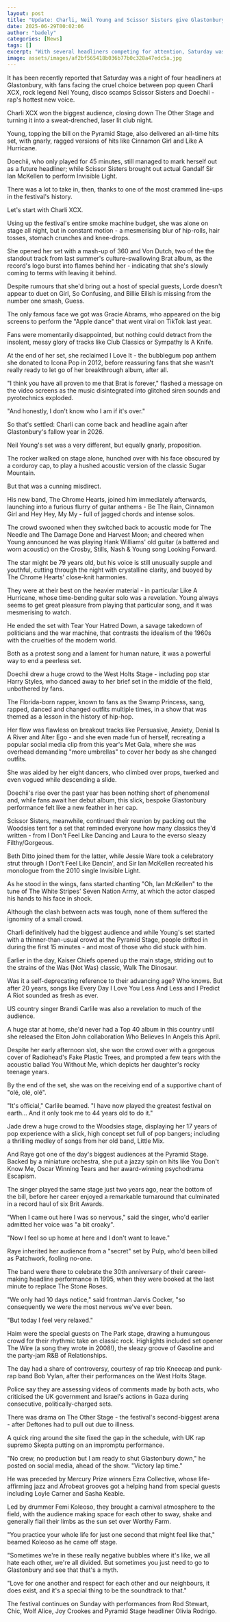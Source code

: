 ```yaml
---
layout: post
title: "Update: Charli, Neil Young and Scissor Sisters give Glastonbury goosebumps"
date: 2025-06-29T00:02:06
author: "badely"
categories: [News]
tags: []
excerpt: "With several headliners competing for attention, Saturday was Glastonbury's most compelling night."
image: assets/images/af2bf565418b036b77b0c328a47edc5a.jpg
---
```


It has been recently reported that Saturday was a night of four headliners at Glastonbury, with fans facing the cruel choice between pop queen Charli XCX, rock legend Neil Young, disco scamps Scissor Sisters and Doechii - rap's hottest new voice. 

Charli XCX won the biggest audience, closing down The Other Stage and turning it into a sweat-drenched, laser lit club night.

Young, topping the bill on the Pyramid Stage, also delivered an all-time hits set, with gnarly, ragged versions of hits like Cinnamon Girl and Like A Hurricane.

Doechii, who only played for 45 minutes, still managed to mark herself out as a future headliner; while Scissor Sisters brought out actual Gandalf Sir Ian McKellen to perform Invisible Light.

There was a lot to take in, then, thanks to one of the most crammed line-ups in the festival's history.

Let's start with Charli XCX. 

Using up the festival's entire smoke machine budget, she was alone on stage all night, but in constant motion - a mesmerising blur of hip-rolls, hair tosses, stomach crunches and knee-drops.

She opened her set with a mash-up of 360 and Von Dutch, two of the the standout track from last summer's culture-swallowing Brat album, as the record's logo burst into flames behind her - indicating that she's slowly coming to terms with leaving it behind.

Despite rumours that she'd bring out a host of special guests, Lorde doesn't appear to duet on Girl, So Confusing, and Billie Eilish is missing from the number one smash, Guess. 

The only famous face we got was Gracie Abrams, who appeared on the big screens to perform the "Apple dance" that went viral on TikTok last year.

Fans were momentarily disappointed, but nothing could detract from the insolent, messy glory of tracks like Club Classics or Sympathy Is A Knife. 

At the end of her set, she reclaimed I Love It - the bubblegum pop anthem she donated to Icona Pop in 2012, before reassuring fans that she wasn't really ready to let go of her breakthrough album, after all.

"I think you have all proven to me that Brat is forever," flashed a message on the video screens as the music disintegrated into glitched siren sounds and pyrotechnics exploded. 

"And honestly, I don't know who I am if it's over."

So that's settled: Charli can come back and headline again after Glastonbury's fallow year in 2026.

Neil Young's set was a very different, but equally gnarly, proposition. 

The rocker walked on stage alone, hunched over with his face obscured by a corduroy cap, to play a hushed acoustic version of the classic Sugar Mountain.

But that was a cunning misdirect. 

His new band, The Chrome Hearts, joined him immediately afterwards, launching into a furious flurry of guitar anthems - Be The Rain, Cinnamon Girl and Hey Hey, My My - full of jagged chords and intense solos.

The crowd swooned when they switched back to acoustic mode for The Needle and The Damage Done and Harvest Moon; and cheered when Young announced he was playing Hank Williams' old guitar (a battered and worn acoustic) on the Crosby, Stills, Nash & Young song Looking Forward.

The star might be 79 years old, but his voice is still unusually supple and youthful, cutting through the night with crystalline clarity, and buoyed by The Chrome Hearts' close-knit harmonies.

They were at their best on the heavier material - in particular Like A Hurricane, whose time-bending guitar solo was a revelation. Young always seems to get great pleasure from playing that particular song, and it was mesmerising to watch.

He ended the set with Tear Your Hatred Down, a savage takedown of politicians and the war machine, that contrasts the idealism of the 1960s with the cruelties of the modern world. 

Both as a protest song and a lament for human nature, it was a powerful way to end a peerless set.

Doechii drew a huge crowd to the West Holts Stage - including pop star Harry Styles, who danced away to her brief set in the middle of the field, unbothered by fans.

The Florida-born rapper, known to fans as the Swamp Princess, sang, rapped, danced and changed outfits multiple times, in a show that was themed as a lesson in the history of hip-hop.

Her flow was flawless on breakout tracks like Persuasive, Anxiety, Denial Is A River and Alter Ego - and she even made fun of herself, recreating a popular social media clip from this year's Met Gala, where she was overhead demanding "more umbrellas" to cover her body as she changed outfits.

She was aided by her eight dancers, who climbed over props, twerked and even vogued while descending a slide.

Doechii's rise over the past year has been nothing short of phenomenal and, while fans await her debut album, this slick, bespoke Glastonbury performance felt like a new feather in her cap.

Scissor Sisters, meanwhile, continued their reunion by packing out the Woodsies tent for a set that reminded everyone how many classics they'd written - from I Don't Feel Like Dancing and Laura to the everso sleazy Filthy/Gorgeous.

Beth Ditto joined them for the latter, while Jessie Ware took a celebratory strut through I Don't Feel Like Dancin', and Sir Ian McKellen recreated his monologue from the 2010 single Invisible Light.

As he stood in the wings, fans started chanting "Oh, Ian McKellen" to the tune of The White Stripes' Seven Nation Army, at which the actor clasped his hands to his face in shock.

Although the clash between acts was tough, none of them suffered the ignominy of a small crowd. 

Charli definitively had the biggest audience and while Young's set started with a thinner-than-usual crowd at the Pyramid Stage, people drifted in during the first 15 minutes - and most of those who did stuck with him.

Earlier in the day, Kaiser Chiefs opened up the main stage, striding out to the strains of the Was (Not Was) classic, Walk The Dinosaur.

Was it a self-deprecating reference to their advancing age? Who knows. But after 20 years, songs like Every Day I Love You Less And Less and I Predict A Riot sounded as fresh as ever.

US country singer Brandi Carlile was also a revelation to much of the audience. 

A huge star at home, she'd never had a Top 40 album in this country until she released the Elton John collaboration Who Believes In Angels this April.

Despite her early afternoon slot, she won the crowd over with a gorgeous cover of Radiohead's Fake Plastic Trees, and prompted a few tears with the acoustic ballad You Without Me, which depicts her daughter's rocky teenage years.

By the end of the set, she was on the receiving end of a supportive chant of "olé, olé, olé".

"It's official," Carlile beamed. "I have now played the greatest festival on earth… And it only took me to 44 years old to do it."

Jade drew a huge crowd to the Woodsies stage, displaying her 17 years of pop experience with a slick, high concept set full of pop bangers; including a thrilling medley of songs from her old band, Little Mix.

And Raye got one of the day's biggest audiences at the Pyramid Stage. Backed by a miniature orchestra, she put a jazzy spin on hits like You Don't Know Me, Oscar Winning Tears and her award-winning psychodrama Escapism.

The singer played the same stage just two years ago, near the bottom of the bill, before her career enjoyed a remarkable turnaround that culminated in a record haul of six Brit Awards.

"When I came out here I was so nervous," said the singer, who'd earlier admitted her voice was "a bit croaky".

"Now I feel so up home at here and I don't want to leave."

Raye inherited her audience from a "secret" set by Pulp, who'd been billed as Patchwork, fooling no-one.

The band were there to celebrate the 30th anniversary of their career-making headline performance in 1995, when they were booked at the last minute to replace The Stone Roses.

"We only had 10 days notice," said frontman Jarvis Cocker, "so consequently we were the most nervous we've ever been.

"But today I feel very relaxed."

Haim were the special guests on The Park stage, drawing a humungous crowd for their rhythmic take on classic rock. Highlights included set opener The Wire (a song they wrote in 2008!), the sleazy groove of Gasoline and the party-jam R&B of Relationships.

The day had a share of controversy, courtesy of rap trio Kneecap and punk-rap band Bob Vylan, after their performances on the West Holts Stage.

Police say they are assessing videos of comments made by both acts, who criticised the UK government and Israel's actions in Gaza during consecutive, politically-charged sets.

There was drama on The Other Stage - the festival's second-biggest arena - after Deftones had to pull out due to illness.

A quick ring around the site fixed the gap in the schedule, with UK rap supremo Skepta putting on an impromptu performance. 

"No crew, no production but I am ready to shut Glastonbury down," he posted on social media, ahead of the show. "Victory lap time."

He was preceded by Mercury Prize winners Ezra Collective, whose life-affirming jazz and Afrobeat grooves got a helping hand from special guests including Loyle Carner and Sasha Keable.

Led by drummer Femi Koleoso, they brought a carnival atmosphere to the field, with the audience making space for each other to sway, shake and generally flail their limbs as the sun set over Worthy Farm.

"You practice your whole life for just one second that might feel like that," beamed Koleoso as he came off stage. 

"Sometimes we're in these really negative bubbles where it's like, we all hate each other, we're all divided. But sometimes you just need to go to Glastonbury and see that that's a myth.

"Love for one another and respect for each other and our neighbours, it does exist, and it's a special thing to be the soundtrack to that."

The festival continues on Sunday with performances from Rod Stewart, Chic, Wolf Alice, Joy Crookes and Pyramid Stage headliner Olivia Rodrigo.

